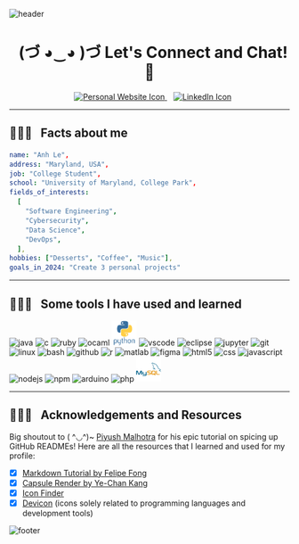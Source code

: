 <!--
**anhle1008/anhle1008** is a ✨ _special_ ✨ repository because its `README.md` (this file) appears on your GitHub profile.

Here are some ideas to get you started:

- 🔭 I’m currently working on ...
- 🌱 I’m currently learning ...
- 👯 I’m looking to collaborate on ...
- 🤔 I’m looking for help with ...
- 💬 Ask me about ...
- 📫 How to reach me: ...
- 😄 Pronouns: ...
- ⚡ Fun fact: ...
-->

<!-- HEADER -->
<!-- This is a markdown syntax of capsule render's query parameter-->
![header](https://capsule-render.vercel.app/api?type=waving&height=200&color=timeGradient&text=Hello%20Everyone!&textBg=false&fontAlign=50&rotate=0&descAlignY=50&fontColor=FADA5E&animation=scaleIn)
<!-- SOCIAL ACCOUNTS -->
<h1 align="center"> &nbsp; (づ ◕‿◕ )づ Let's Connect and Chat! 💬 </h1>

<p align="center">
  &nbsp;&nbsp; 
  <a id="website" href="">
    <img height="50" src="https://cdn3.iconfinder.com/data/icons/seo-and-internet-marketing-12/512/30-1024.png" alt="Personal Website Icon" />
  </a>
  &nbsp;&nbsp; 
  <a id="linkedin" href="https://www.linkedin.com/in/anhle2002/"> 
    <img height="50" src="https://cdn4.iconfinder.com/data/icons/social-media-and-logos-11/32/Logo_LinkedIn-1024.png" alt="LinkedIn Icon" />
  </a>
  <!-- 
  &nbsp;&nbsp; 
  <a id="facebook" href="https://www.facebook.com/a.k.l.2021">
    <img height="50" src="https://cdn2.iconfinder.com/data/icons/social-aquiocons/512/Aquicon-Facebook.png" alt="Facebook icon" />
  </a>
  &nbsp;&nbsp; 
  <a id="instagram" href="https://www.instagram.com/a.k.l.2021/">
    <img height="50" src="https://cdn3.iconfinder.com/data/icons/2018-social-media-logotypes/1000/2018_social_media_popular_app_logo_instagram-1024.png" alt="Instagram Icon" />
  </a>
  &nbsp;&nbsp; 
  -->
</p>

---
<!-- ABOUT ME -->
<h2>👨🏻‍💻 &nbsp; Facts about me </h2>

```yaml
name: "Anh Le",
address: "Maryland, USA",
job: "College Student",
school: "University of Maryland, College Park",
fields_of_interests:
  [
    "Software Engineering",
    "Cybersecurity",
    "Data Science",
    "DevOps",
  ],
hobbies: ["Desserts", "Coffee", "Music"],
goals_in_2024: "Create 3 personal projects"
```

---
<h2>👨🏻‍💻 &nbsp; Some tools I have used and learned </h2>

<p id="tools" align="left">
  <!-- Languages -->
  <img src="https://cdn.jsdelivr.net/gh/devicons/devicon@latest/icons/java/java-original-wordmark.svg" alt="java" width="45" height="45" />        
  <img src="https://cdn.jsdelivr.net/gh/devicons/devicon@latest/icons/c/c-original.svg" alt="c" width="45" height="45" />
  <img src="https://cdn.jsdelivr.net/gh/devicons/devicon@latest/icons/ruby/ruby-original-wordmark.svg" alt="ruby" width="45" height="45" />
  <img src="https://cdn.jsdelivr.net/gh/devicons/devicon@latest/icons/ocaml/ocaml-original-wordmark.svg" alt="ocaml" width="45" height="45" />         
  <img src="https://raw.githubusercontent.com/devicons/devicon/master/icons/python/python-original-wordmark.svg" alt="python" width="45" height="45" />

  <!-- Development Tools -->
  <img src="https://cdn.jsdelivr.net/gh/devicons/devicon/icons/vscode/vscode-original.svg" alt="vscode" width="45" height="45" />
  <img src="https://cdn.jsdelivr.net/gh/devicons/devicon@latest/icons/eclipse/eclipse-original.svg" alt="eclipse" width="45" height="45" />
  <img src="https://cdn.jsdelivr.net/gh/devicons/devicon@latest/icons/jupyter/jupyter-original-wordmark.svg" alt="jupyter" width="45" height="45" />        
  <img src="https://cdn.jsdelivr.net/gh/devicons/devicon@latest/icons/git/git-plain.svg" alt="git" width="45" height="45" />
  <img src="https://cdn.jsdelivr.net/gh/devicons/devicon/icons/linux/linux-original.svg" alt="linux" width="45" height="45" />
  <img src="https://cdn.jsdelivr.net/gh/devicons/devicon@latest/icons/bash/bash-plain.svg" alt="bash" width="45" height="45" />
  <img src="https://cdn.jsdelivr.net/gh/devicons/devicon@latest/icons/github/github-original-wordmark.svg" alt="github" width="45" height="45" /> 
  <img src="https://cdn.jsdelivr.net/gh/devicons/devicon@latest/icons/r/r-original.svg" alt="r" width="45" height="45" />
  <img src="https://cdn.jsdelivr.net/gh/devicons/devicon@latest/icons/matlab/matlab-original.svg" alt="matlab" width="45" height="45" />
          

  <!-- Web Development -->
  <img src="https://cdn.jsdelivr.net/gh/devicons/devicon/icons/figma/figma-original.svg" alt="figma" width="45" height="45"/>   
  <img src="https://cdn.jsdelivr.net/gh/devicons/devicon@latest/icons/html5/html5-original-wordmark.svg" alt="html5" width="45" height="45" />
  <img src="https://cdn.jsdelivr.net/gh/devicons/devicon@latest/icons/css3/css3-original-wordmark.svg" alt="css" width="45" height="45" />
  <img src="https://cdn.jsdelivr.net/gh/devicons/devicon@latest/icons/javascript/javascript-original.svg" alt="javascript" width="45" height="45" />
  <img src="https://cdn.jsdelivr.net/gh/devicons/devicon@latest/icons/nodejs/nodejs-original-wordmark.svg" alt="nodejs" width="45" height="45" />
  <img src="https://cdn.jsdelivr.net/gh/devicons/devicon@latest/icons/npm/npm-original-wordmark.svg" alt="npm" width="45" height="45" /> 
  <img src="https://cdn.jsdelivr.net/gh/devicons/devicon@latest/icons/arduino/arduino-original-wordmark.svg" alt="arduino" width="45" height="45" />
          
  
  <img src="https://cdn.jsdelivr.net/gh/devicons/devicon/icons/php/php-original.svg" alt="php" width="45" height="45"/>
  <img src="https://raw.githubusercontent.com/devicons/devicon/master/icons/mysql/mysql-original-wordmark.svg" alt="mysql" width="45" height="45" />
</p>

---
<h2>👨🏻‍💻 &nbsp; Acknowledgements and Resources </h2>

Big shoutout to ( ^◡^)~ [Piyush Malhotra](https://bootcamp.uxdesign.cc/how-to-design-an-attractive-github-profile-readme-3618d6c53783) for his epic tutorial on spicing up GitHub READMEs! Here are all the resources that I learned and used for my profile:
- [X] [Markdown Tutorial by Felipe Fong](https://github.com/fefong/markdown_readme)
- [X] [Capsule Render by Ye-Chan Kang](https://github.com/kyechan99/capsule-render)
- [X] [Icon Finder](https://www.iconfinder.com/)
- [X] [Devicon](https://devicon.dev/) (icons solely related to programming languages and development tools)

<!-- FOOTER -->
<!-- This is a markdown syntax of capsule render's query parameter-->
![footer](https://capsule-render.vercel.app/api?type=waving&color=timeGradient)

